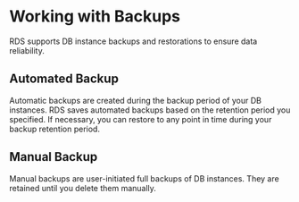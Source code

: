 # Working with Backups<a name="en-us_topic_pg_backup_restore"></a>

RDS supports DB instance  backups and restorations  to ensure data reliability.

## Automated Backup<a name="en-us_topic_backup_restore_section745745720113"></a>

Automatic backups  are created during the backup period of your DB instances. RDS saves automated backups based on the retention period you specified. If necessary, you can restore to any point in time during your backup retention period.

## Manual Backup<a name="en-us_topic_backup_restore_section597119152129"></a>

Manual backups  are user-initiated full backups of DB instances. They are retained until you delete them manually.


